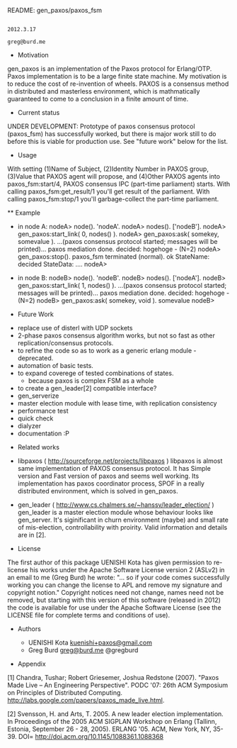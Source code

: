 README: gen_paxos/paxos_fsm

                                                                   2012.3.17
                                                                greg@burd.me

* Motivation

 gen_paxos is an implementation of the Paxos protocol for Erlang/OTP. Paxos
 implementation is to be a large finite state machine. My motivation is to
 reduce the cost of re-invention of wheels.  PAXOS is a consensus method in
 distributed and masterless environment, which is mathmatically guaranteed to
 come to a conclusion in a finite amount of time.


* Current status

 UNDER DEVELOPMENT:
 Prototype of paxos consensus protocol (paxos_fsm) has successfully worked,
 but there is major work still to do before this is viable for production
 use.  See "future work" below for the list.


* Usage

 With setting (1)Name of Subject, (2)Identity Number in PAXOS group, (3)Value
 that PAXOS agent will propose, and (4)Other PAXOS agents into
 paxos_fsm:start/4, PAXOS consensus IPC (part-time parliament) starts. With
 calling paxos_fsm:get_result/1 you'll get result of the parliament. With
 calling paxos_fsm:stop/1 you'll garbage-collect the part-time parliament.

** Example
- in node A:
 nodeA> node().
 'nodeA'.
 nodeA> nodes().
 ['nodeB'].
 nodeA> gen_paxos:start_link( 0, nodes() ).
 nodeA> gen_paxos:ask( somekey, somevalue ).
 ...(paxos consensus protocol started; messages will be printed)...
 paxos mediation done. decided: hogehoge - (N=2)
 nodeA> gen_paxos:stop().
 paxos_fsm terminated (normal).
 ok
 StateName: decided
 StateData: ....
 nodeA>

- in node B:
 nodeB> node().
 'nodeB'.
 nodeB> nodes().
 ['nodeA'].
 nodeB> gen_paxos:start_link( 1, nodes() ).
 ...(paxos consensus protocol started; messages will be printed)...
 paxos mediation done. decided: hogehoge - (N=2)
 nodeB> gen_paxos:ask( somekey, void ).
 somevalue
 nodeB>


* Future Work

 - replace use of disterl with UDP sockets
 - 2-phase paxos consensus algorithm works, but not so fast as other
   replication/consensus protocols.
 - to refine the code so as to work as a generic erlang module - deprecated.
 - automation of basic tests.
 - to expand coverege of tested combinations of states.
   - because paxos is complex FSM as a whole
 - to create a gen_leader[2] compatible interface?
 - gen_serverize
 - master election module with lease time, with replication consistency
 - performance test
 - quick check
 - dialyzer
 - documentation :P


* Related works

 - libpaxos ( http://sourceforge.net/projects/libpaxos ) libpaxos is almost
 same implementation of PAXOS consensus protocol. It has Simple version and
 Fast version of paxos and seems well working. Its implementation has paxos
 coordinator process, SPOF in a really distributed environment, which is solved
 in gen_paxos.

 - gen_leader ( http://www.cs.chalmers.se/~hanssv/leader_election/ ) gen_leader
 is a master election module whose behaviour looks like gen_server.  It's
 siginificant in churn environment (maybe) and small rate of mis-election,
 controllability with proirity. Valid information and details are in [2].

* License

The first author of this package UENISHI Kota has given permission to
re-license his works under the Apache Software License version 2 (ASLv2) in an
email to me (Greg Burd) he wrote: "... so if your code comes successfully
working you can change the license to APL and remove my signature and copyright
notion."  Copyright notices need not change, names need not be removed, but
starting with this version of this software (released in 2012) the code is
available for use under the Apache Software License (see the LICENSE file for
complete terms and conditions of use).

* Authors
  - UENISHI Kota <kuenishi+paxos@gmail.com>
  - Greg Burd <greg@burd.me> @gregburd

* Appendix

[1] Chandra, Tushar; Robert Griesemer, Joshua Redstone (2007).
 "Paxos Made Live – An Engineering Perspective". PODC '07:
 26th ACM Symposium on Principles of Distributed Computing.
 http://labs.google.com/papers/paxos_made_live.html.

[2] Svensson, H. and Arts, T. 2005. A new leader election implementation.
 In Proceedings of the 2005 ACM SIGPLAN Workshop on Erlang (Tallinn, Estonia,
 September 26 - 28, 2005). ERLANG '05. ACM, New York, NY, 35-39. DOI=
  http://doi.acm.org/10.1145/1088361.1088368
